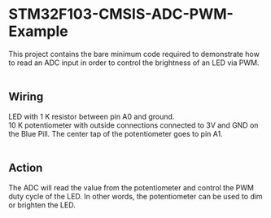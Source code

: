 # STM32F103-CMSIS-ADC-PWM-Example

This project contains the bare minimum code required to demonstrate how to read an ADC input in order to control the brightness of an LED via PWM.<br>
<br>
## Wiring<br>
LED with 1 K resistor between pin A0 and ground.<br>
10 K potentiometer with outside connections connected to 3V and GND on the Blue Pill. The center tap of the potentiometer goes to pin A1.<br>
<br>
## Action<br>
The ADC will read the value from the potentiometer and control the PWM duty cycle of the LED. In other words, the potentiometer can be used to dim or brighten the LED.
